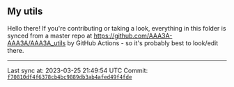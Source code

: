 ## My utils

Hello there! If you're contributing or taking a look, everything in this folder
is synced from a master repo at https://github.com/AAA3A-AAA3A/AAA3A_utils by GitHub Actions -
so it's probably best to look/edit there.

---

Last sync at: 2023-03-25 21:49:54 UTC
Commit: [`f70810df4f6378cb4bc9889db3ab4afed49f4fde`](https://github.com/AAA3A-AAA3A/AAA3A_utils/commit/f70810df4f6378cb4bc9889db3ab4afed49f4fde)
